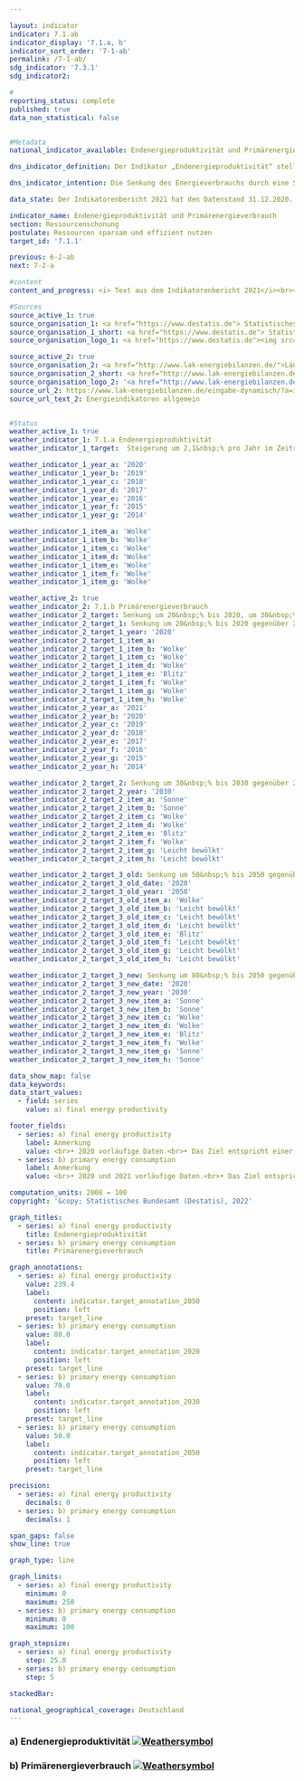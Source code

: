 ```yaml
---

layout: indicator       
indicator: 7.1.ab    
indicator_display: '7.1.a, b'    
indicator_sort_order: '7-1-ab'    
permalink: /7-1-ab/    
sdg_indicator: '7.3.1'    
sdg_indicator2:     

#    
reporting_status: complete    
published: true    
data_non_statistical: false    


#Metadata    
national_indicator_available: Endenergieproduktivität und Primärenergieverbrauch    

dns_indicator_definition: Der Indikator „Endenergieproduktivität“ stellt die Entwicklung der Wertschöpfung je eingesetzter Einheit Endenergie dar. Der Begriff „Endenergie“ bezieht sich dabei auf den Teil der Energie, der energetisch als thermische oder elektrische Energie zur Herstellung von Gütern oder zur Nutzung in den privaten Haushalten zur Verfügung steht.<br><br>Der Indikator „Primärenergieverbrauch“ gibt an, wie viel Energie in einem Land einerseits in den Energiesektoren zur Umwandlung, sowie andererseits in der Produktion, den privaten Haushalten und im Verkehr verbraucht wurde.<br><br>    

dns_indicator_intention: Die Senkung des Energieverbrauchs durch eine Steigerung der Energieeffizienz ist neben dem Ausbau erneuerbarer Energien die zweite tragende Säule der Energiewende. Ziel ist es mit möglichst wenig Energie, viel wirtschaftliche Leistung zu erreichen. Energieeinsparung schont Klima und Umwelt, trägt zur Verbesserung der Versorgungssicherheit und zur Wettbewerbsfähigkeit der Industrie bei.<br><br>Dem Energiekonzept der Bundesregierung zufolge soll die Endenergieproduktivität in den Jahren 2008 bis 2050 jährlich um 2,1&nbsp;% erhöht werden. Gleichzeitig soll sich der Primärenergieverbrauch bis 2020 um 20&nbsp;%, bis 2030 um 30&nbsp;% und bis 2050 um 50&nbsp;% gegenüber dem Jahr 2008 verringern.    

data_state: Der Indikatorenbericht 2021 hat den Datenstand 31.12.2020. Die Daten auf der DNS-Online Plattform werden regelmäßig aktualisiert, sodass online aktuellere Daten verfügbar sein können als im Indikatorenbericht 2021 veröffentlicht.    

indicator_name: Endenergieproduktivität und Primärenergieverbrauch    
section: Ressourcenschonung    
postulate: Ressourcen sparsam und effizient nutzen    
target_id: '7.1.1'    

previous: 6-2-ab    
next: 7-2-a    

#content    
content_and_progress: <i> Text aus dem Indikatorenbericht 2021</i><br><br>Endenergie- und Primärenergieverbrauch sind direkt miteinander verbunden. Der Endenergieverbrauch ergibt sich aus dem Primärenergieverbrauch abzüglich der Summe aus Umwandlungs-, Fackel- und Leitungsverlusten sowie der statistischen Differenz.<br><br>Der Primärenergieverbrauch ist die Summe aus den im Inland gewonnenen Primärenergieträgern, Vorratsentnahmen und sämtlichen importierten Energieträgern abzüglich der Bevorratung, Energieexporte und Hochseebunkerungen. Wesentliche Grundlage für die Berechnung des Energieverbrauchs sind die Daten der Energiebilanzen der Arbeitsgemeinschaft Energiebilanzen (AGEB), welche um Daten aus weiteren Quellen ergänzt werden.<br><br>Die Endenergieproduktivität gibt an, wie hoch die Wertschöpfung je eingesetzter Einheit Endenergie ist. Sie stellt ein Maß für die Energieeffizienz bei der Herstellung von Gütern und im Energieeinsatz der privaten Haushalte dar. Einschätzungen zur Energieeffizienz in den Umwandlungsbereichen (Wirkungsgrad der Kraftwerke) oder in der Energieübertragung und -speicherung (Beseitigung von Leckagen, bessere Wärmedämmung usw.) lassen sich anhand des Indikators jedoch nicht direkt ableiten.<br><br>Die Endenergieproduktivität hat sich nach vorläufigen Ergebnissen im Zeitraum 2008 bis 2019 um 15,4&nbsp;% erhöht, was einem durchschnittlichen jährlichen Anstieg von rund 1,4&nbsp;% entspricht. Somit wird das Ziel eines jährlichen Anstieges von durchschnittlich 2,1&nbsp;% bis 2050 zum jetzigen Zeitpunkt noch nicht erreicht. Gegenüber dem Vorjahr ist die Energieproduktivität im Jahr 2019 um 0,6 Prozentpunkte gesunken.<br><br>Der Primärenergieverbrauch ist im Jahr 2019 gegenüber dem Vorjahr gesunken. Im gesamten Zeitraum von 2008 bis 2019 wurde der Primärenergieverbrauch nach vorläufigen Ergebnissen um 11,1&nbsp;% reduziert. Bei gleichbleibender Entwicklung wie in den vergangenen Jahren würde der Zielwert im Jahr 2020 somit nicht erreicht.    

#Sources    
source_active_1: true                    
source_organisation_1: <a href="https://www.destatis.de"> Statistisches Bundesamt </a>
source_organisation_1_short: <a href="https://www.destatis.de"> Statistisches Bundesamt (Destatis) </a>
source_organisation_logo_1: <a href="https://www.destatis.de"><img src="https://g205sdgs.github.io/sdg-indicators/public/OrgImgDe/destatis.png" alt="Logo destatis" style="height:60px; width:148px"/></a>

source_active_2: true                    
source_organisation_2: <a href="http://www.lak-energiebilanzen.de/">Länderarbeitskreis Energiebilanzen</a>
source_organisation_2_short: <a href="http://www.lak-energiebilanzen.de/">Länderarbeitskreis (LAK) Energiebilanzen</a>                
source_organisation_logo_2: '<a href="http://www.lak-energiebilanzen.de/"><img src="https://g205sdgs.github.io/sdg-indicators/public/logos/lakeb.png" alt=" Länderarbeitskreis (LAK) Energiebilanzen" title="Klicken Sie hier um zu der Homepage der Organisation zu gelangen" style="border: transparent"/></a>'
source_url_2: https://www.lak-energiebilanzen.de/eingabe-dynamisch/?a=i100                        
source_url_text_2: Energieindikatoren allgemein                        


#Status    
weather_active_1: true
weather_indicator_1: 7.1.a Endenergieproduktivität
weather_indicator_1_target:  Steigerung um 2,1&nbsp;% pro Jahr im Zeitraum von 2008 &minus; 2050

weather_indicator_1_year_a: '2020'
weather_indicator_1_year_b: '2019'  
weather_indicator_1_year_c: '2018'
weather_indicator_1_year_d: '2017'
weather_indicator_1_year_e: '2016'
weather_indicator_1_year_f: '2015'
weather_indicator_1_year_g: '2014'  

weather_indicator_1_item_a: 'Wolke'
weather_indicator_1_item_b: 'Wolke'                           
weather_indicator_1_item_c: 'Wolke'                           
weather_indicator_1_item_d: 'Wolke'                           
weather_indicator_1_item_e: 'Wolke'                          
weather_indicator_1_item_f: 'Wolke'                           
weather_indicator_1_item_g: 'Wolke'

weather_active_2: true
weather_indicator_2: 7.1.b Primärenergieverbrauch
weather_indicator_2_target: Senkung um 20&nbsp;% bis 2020, um 30&nbsp;% bis 2030 und um 50&nbsp;% bis 2050 jeweils gegenüber 2008
weather_indicator_2_target_1: Senkung um 20&nbsp;% bis 2020 gegenüber 2008
weather_indicator_2_target_1_year: '2020'
weather_indicator_2_target_1_item_a:
weather_indicator_2_target_1_item_b: 'Wolke'
weather_indicator_2_target_1_item_c: 'Wolke'
weather_indicator_2_target_1_item_d: 'Wolke'
weather_indicator_2_target_1_item_e: 'Blitz'
weather_indicator_2_target_1_item_f: 'Wolke'
weather_indicator_2_target_1_item_g: 'Wolke'
weather_indicator_2_target_1_item_h: 'Wolke'
weather_indicator_2_year_a: '2021'
weather_indicator_2_year_b: '2020'
weather_indicator_2_year_c: '2019'
weather_indicator_2_year_d: '2018'
weather_indicator_2_year_e: '2017'
weather_indicator_2_year_f: '2016'
weather_indicator_2_year_g: '2015'
weather_indicator_2_year_h: '2014'

weather_indicator_2_target_2: Senkung um 30&nbsp;% bis 2030 gegenüber 2008
weather_indicator_2_target_2_year: '2030'
weather_indicator_2_target_2_item_a: 'Sonne'
weather_indicator_2_target_2_item_b: 'Sonne'
weather_indicator_2_target_2_item_c: 'Wolke'
weather_indicator_2_target_2_item_d: 'Wolke'
weather_indicator_2_target_2_item_e: 'Blitz'
weather_indicator_2_target_2_item_f: 'Wolke'
weather_indicator_2_target_2_item_g: 'Leicht bewölkt'
weather_indicator_2_target_2_item_h: 'Leicht bewölkt'

weather_indicator_2_target_3_old: Senkung um 50&nbsp;% bis 2050 gegenüber 2008
weather_indicator_2_target_3_old_date: '2020'
weather_indicator_2_target_3_old_year: '2050'
weather_indicator_2_target_3_old_item_a: 'Wolke'
weather_indicator_2_target_3_old_item_b: 'Leicht bewölkt'
weather_indicator_2_target_3_old_item_c: 'Leicht bewölkt'
weather_indicator_2_target_3_old_item_d: 'Leicht bewölkt'
weather_indicator_2_target_3_old_item_e: 'Blitz'
weather_indicator_2_target_3_old_item_f: 'Leicht bewölkt'
weather_indicator_2_target_3_old_item_g: 'Leicht bewölkt'
weather_indicator_2_target_3_old_item_h: 'Leicht bewölkt'  

weather_indicator_2_target_3_new: Senkung um 80&nbsp;% bis 2050 gegenüber 2008
weather_indicator_2_target_3_new_date: '2020'
weather_indicator_2_target_3_new_year: '2030'
weather_indicator_2_target_3_new_item_a: 'Sonne'
weather_indicator_2_target_3_new_item_b: 'Sonne'
weather_indicator_2_target_3_new_item_c: 'Wolke'
weather_indicator_2_target_3_new_item_d: 'Wolke'
weather_indicator_2_target_3_new_item_e: 'Blitz'
weather_indicator_2_target_3_new_item_f: 'Wolke'
weather_indicator_2_target_3_new_item_g: 'Sonne'
weather_indicator_2_target_3_new_item_h: 'Sonne'

data_show_map: false    
data_keywords:    
data_start_values:    
  - field: series
    value: a) final energy productivity

footer_fields:
  - series: a) final energy productivity
    label: Anmerkung
    value: <br>• 2020 vorläufige Daten.<br>• Das Ziel entspricht einer Steigerung der Endenergieproduktivität um jährlich 2,1% gegenüber 2008 bis 2050 (Energiekonzept der Bundesregierung).
  - series: b) primary energy consumption
    label: Anmerkung
    value: <br>• 2020 und 2021 vorläufige Daten.<br>• Das Ziel entspricht einer Senkung des Primärenergieverbrauchs um 20&nbsp;% gegenüber 2008 bis 2020, um 30&nbsp;% bis 2030 bzw. um 50&nbsp;% gegenüber 2008 bis 2050 (Energiekonzept der Bundesregierung).  

computation_units: 2008 = 100    
copyright: '&copy; Statistisches Bundesamt (Destatis), 2022'

graph_titles:
  - series: a) final energy productivity
    title: Endenergieproduktivität
  - series: b) primary energy consumption
    title: Primärenergieverbrauch

graph_annotations:
  - series: a) final energy productivity
    value: 239.4
    label:
      content: indicator.target_annotation_2050
      position: left
    preset: target_line
  - series: b) primary energy consumption
    value: 80.0
    label:
      content: indicator.target_annotation_2020
      position: left
    preset: target_line
  - series: b) primary energy consumption
    value: 70.0
    label:
      content: indicator.target_annotation_2030
      position: left
    preset: target_line
  - series: b) primary energy consumption
    value: 50.0
    label:
      content: indicator.target_annotation_2050
      position: left
    preset: target_line

precision:
  - series: a) final energy productivity
    decimals: 0
  - series: b) primary energy consumption
    decimals: 1

span_gaps: false
show_line: true

graph_type: line

graph_limits:
  - series: a) final energy productivity
    minimum: 0
    maximum: 250  
  - series: b) primary energy consumption
    minimum: 0
    maximum: 100

graph_stepsize:
  - series: a) final energy productivity
    step: 25.0
  - series: b) primary energy consumption
    step: 5

stackedBar:     

national_geographical_coverage: Deutschland    
---    
```

<div>
  <div class="my-header">
    <h3>a) Endenergieproduktivität
      <a href="https://sustainabledevelopment-deutschland.github.io/status/"><img src="https://g205sdgs.github.io/sdg-indicators/public/Wettersymbole/Wolke.png" title="Der Indikator ist 'off track'. Er entwickelt sich zwar in die gewünschte Richtung, bei Fortsetzung der Entwicklung wird das Ziel aber deutlich verfehlt." alt="Weathersymbol" />
      </a>
    </h3>
  </div>
  <div class="my-header-note">
  </div>
</div>
<div>
  <div class="my-header">
    <h3>b) Primärenergieverbrauch
      <a href="https://sustainabledevelopment-deutschland.github.io/status/"><img src="https://g205sdgs.github.io/sdg-indicators/public/Wettersymbole/Sonne.png" title="Der Indikator ist 'on track'." alt="Weathersymbol" />
      </a>
    </h3>
  </div>
  <div class="my-header-note">
  </div>
</div>
